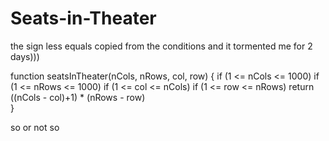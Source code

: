 # Seats-in-Theater
the sign less equals copied from the conditions and it tormented me for 2 days)))

function seatsInTheater(nCols, nRows, col, row) {
  if (1 <= nCols <= 1000)
  if (1 <= nRows <= 1000)
  if (1 <= col <= nCols)
  if (1 <= row <= nRows)
    return ((nCols - col)+1) * (nRows - row)  
}

so or not so
